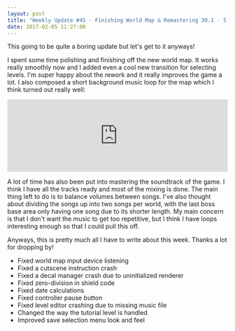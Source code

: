 ```yaml
---
layout: post
title: "Weekly Update #45 - Finishing World Map & Remastering 30.1 - 5.2"
date: 2017-02-05 11:27:00
---
```


This going to be quite a boring update but let's get to it anyways!

I spent some time polishing and finishing off the new world map. It works really smoothly now and I added even a cool new transition for selecting levels. I'm super happy about the rework and it really improves the game a lot. I also composed a short background music loop for the map which I think turned out really well:

<iframe width="100%" height="166" scrolling="no" frameborder="no" src="https://w.soundcloud.com/player/?url=https%3A//api.soundcloud.com/tracks/306079753&amp;color=ff5500&amp;auto_play=false&amp;hide_related=false&amp;show_comments=true&amp;show_user=true&amp;show_reposts=false"></iframe>

A lot of time has also been put into mastering the soundtrack of the game. I think I have all the tracks ready and most of the mixing is done. The main thing left to do is to balance volumes between songs. I've also thought about dividing the songs up into two songs per world, with the last boss base area only having one song due to its shorter length. My main concern is that I don't want the music to get too repetitive, but I think I have loops interesting enough so that I could pull this off.

Anyways, this is pretty much all I have to write about this week. Thanks a lot for dropping by!

* Fixed world map input device listening
* Fixed a cutscene instruction crash
* Fixed a decal manager crash due to uninitialized renderer
* Fixed zero-division in shield code
* Fixed date calculations
* Fixed controller pause button
* Fixed level editor crashing due to missing music file
* Changed the way the tutorial level is handled
* Improved save selection menu look and feel